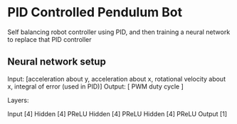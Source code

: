 
# PID Controlled Pendulum Bot

Self balancing robot controller using PID, and then training a neural network to replace that PID controller 

## Neural network setup

Input: \[acceleration about y, acceleration about x, rotational velocity about x, integral of error (used in PID)]
Output: \[ PWM duty cycle ]

Layers:

Input \[4]
Hidden \[4]
PReLU
Hidden \[4]
PReLU
Hidden \[4]
PReLU
Output \[1]

